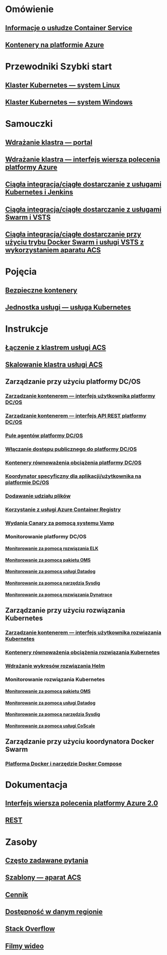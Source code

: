# Omówienie
## [Informacje o usłudze Container Service](container-service-intro.md)
## [Kontenery na platformie Azure](../virtual-machines/linux/containers.md?toc=%2fazure%2fcontainer-service%2ftoc.json)

# Przewodniki Szybki start
## [Klaster Kubernetes — system Linux](container-service-kubernetes-walkthrough.md)
## [Klaster Kubernetes — system Windows](container-service-kubernetes-windows-walkthrough.md)

# Samouczki
## [Wdrażanie klastra — portal](container-service-deployment.md)
## [Wdrażanie klastra — interfejs wiersza polecenia platformy Azure](container-service-create-acs-cluster-cli.md)
## [Ciągła integracja/ciągłe dostarczanie z usługami Kubernetes i Jenkins](container-service-kubernetes-jenkins.md)
## [Ciągła integracja/ciągłe dostarczanie z usługami Swarm i VSTS](container-service-docker-swarm-setup-ci-cd.md)
## [Ciągła integracja/ciągłe dostarczanie przy użyciu trybu Docker Swarm i usługi VSTS z wykorzystaniem aparatu ACS](container-service-docker-swarm-mode-setup-ci-cd-acs-engine.md)

# Pojęcia
## [Bezpieczne kontenery](container-service-security.md)
## [Jednostka usługi — usługa Kubernetes](container-service-kubernetes-service-principal.md)

# Instrukcje
## [Łączenie z klastrem usługi ACS](container-service-connect.md)
## [Skalowanie klastra usługi ACS](container-service-scale.md)
## Zarządzanie przy użyciu platformy DC/OS
### [Zarządzanie kontenerem — interfejs użytkownika platformy DC/OS](container-service-mesos-marathon-ui.md)
### [Zarządzanie kontenerem — interfejs API REST platformy DC/OS](container-service-mesos-marathon-rest.md)
### [Pule agentów platformy DC/OS](container-service-dcos-agents.md)
### [Włączanie dostępu publicznego do platformy DC/OS](container-service-enable-public-access.md)
### [Kontenery równoważenia obciążenia platformy DC/OS](container-service-load-balancing.md)
### [Koordynator specyficzny dla aplikacji/użytkownika na platformie DC/OS](container-service-application-specific-marathon.md)
### [Dodawanie udziału plików](container-service-dcos-fileshare.md)
### [Korzystanie z usługi Azure Container Registry](container-service-dcos-acr.md)
### [Wydania Canary za pomocą systemu Vamp](container-service-dcos-vamp-canary-release.md)
### Monitorowanie platformy DC/OS
#### [Monitorowanie za pomocą rozwiązania ELK](container-service-monitoring-elk.md)
#### [Monitorowanie za pomocą pakietu OMS](container-service-monitoring-oms.md)
#### [Monitorowanie za pomocą usługi Datadog](container-service-monitoring.md)
#### [Monitorowanie za pomocą narzędzia Sysdig](container-service-monitoring-sysdig.md)
#### [Monitorowanie za pomocą rozwiązania Dynatrace](container-service-monitoring-dynatrace.md)
## Zarządzanie przy użyciu rozwiązania Kubernetes
### [Zarządzanie kontenerem — interfejs użytkownika rozwiązania Kubernetes](container-service-kubernetes-ui.md)
### [Kontenery równoważenia obciążenia rozwiązania Kubernetes](container-service-kubernetes-load-balancing.md)
### [Wdrażanie wykresów rozwiązania Helm](container-service-kubernetes-helm.md)
### Monitorowanie rozwiązania Kubernetes
#### [Monitorowanie za pomocą pakietu OMS](container-service-kubernetes-oms.md)
#### [Monitorowanie za pomocą usługi Datadog](container-service-kubernetes-datadog.md)
#### [Monitorowanie za pomocą narzędzia Sysdig](container-service-kubernetes-sysdig.md)
#### [Monitorowanie za pomocą usługi CoScale](container-service-kubernetes-coscale.md)
## Zarządzanie przy użyciu koordynatora Docker Swarm
### [Platforma Docker i narzędzie Docker Compose](container-service-docker-swarm.md)

# Dokumentacja
## [Interfejs wiersza polecenia platformy Azure 2.0](/cli/azure/acs)
## [REST](/rest/api/compute/containerservices)

# Zasoby
## [Często zadawane pytania](container-service-faq.md)
## [Szablony — aparat ACS](https://github.com/Azure/acs-engine)
## [Cennik](https://azure.microsoft.com/pricing/details/container-service/)
## [Dostępność w danym regionie](https://azure.microsoft.com/regions/services/)
## [Stack Overflow](http://stackoverflow.com/questions/tagged/azure-container-service)
## [Filmy wideo](https://azure.microsoft.com/resources/videos/index/?services=container-service&sort=newest)
